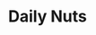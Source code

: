 ---
title: Daily Nuts
description: 短文，片段思想的记录
archivesSlug: archives
cascade:
  - _target:
      kind: page
    ShowWordCount: false
    ShowReadingTime: false
---